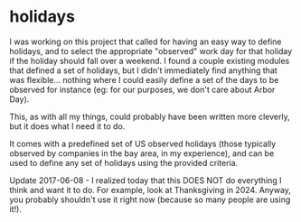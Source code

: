 # holidays

I was working on this project that called for having an easy way to define
holidays, and to select the appropriate "observed" work day for that holiday
if the holiday should fall over a weekend. I found a couple existing modules
that defined a set of holidays, but I didn't immediately find anything that
was flexible... nothing where I could easily define a set of the days to be
observed for instance (eg: for our purposes, we don't care about Arbor Day).

This, as with all my things, could probably have been written more cleverly,
but it does what I need it to do.

It comes with a predefined set of US observed holidays (those typically
observed by companies in the bay area, in my experience), and can be used to
define any set of holidays using the provided criteria.

Update 2017-06-08 - I realized today that this DOES NOT do everything I think
and want it to do. For example, look at Thanksgiving in 2024. Anyway, you
probably shouldn't use it right now (because so many people are using it!).

